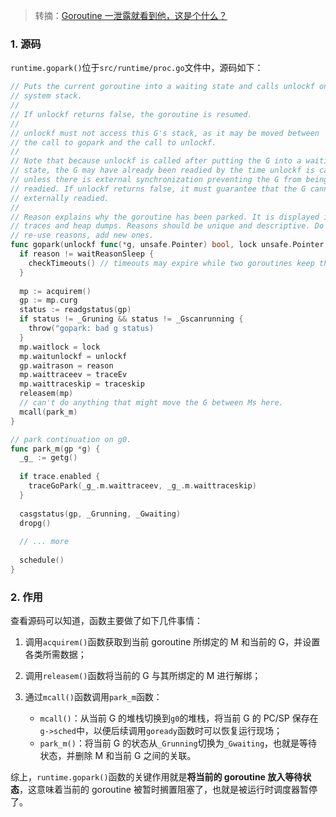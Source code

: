 > 转摘：[Goroutine 一泄露就看到他，这是个什么？](https://mp.weixin.qq.com/s/x6Kzn7VA1wUz7g8txcBX7A)


### 1. 源码

`runtime.gopark()`位于`src/runtime/proc.go`文件中，源码如下：

```go
// Puts the current goroutine into a waiting state and calls unlockf on the
// system stack.
//
// If unlockf returns false, the goroutine is resumed.
//
// unlockf must not access this G's stack, as it may be moved between
// the call to gopark and the call to unlockf.
//
// Note that because unlockf is called after putting the G into a waiting
// state, the G may have already been readied by the time unlockf is called
// unless there is external synchronization preventing the G from being
// readied. If unlockf returns false, it must guarantee that the G cannot be
// externally readied.
//
// Reason explains why the goroutine has been parked. It is displayed in stack
// traces and heap dumps. Reasons should be unique and descriptive. Do not
// re-use reasons, add new ones.
func gopark(unlockf func(*g, unsafe.Pointer) bool, lock unsafe.Pointer, reason waitReason, traceEv byte, traceskip int) {
  if reason != waitReasonSleep {
    checkTimeouts() // timeouts may expire while two goroutines keep the scheduler busy
  }
  
  mp := acquirem()
  gp := mp.curg
  status := readgstatus(gp)
  if status != _Gruning && status != _Gscanrunning {
    throw("gopark: bad g status)
  }
  mp.waitlock = lock
  mp.waitunlockf = unlockf
  gp.waitrason = reason
  mp.waittraceev = traceEv
  mp.waittraceskip = traceskip
  releasem(mp)
  // can't do anything that might move the G between Ms here.
  mcall(park_m)
}

// park continuation on g0.
func park_m(gp *g) {
  _g_ := getg()
  
  if trace.enabled {
    traceGoPark(_g_.m.waittraceev, _g_.m.waittraceskip)
  }
  
  casgstatus(gp, _Grunning, _Gwaiting)
  dropg()
  
  // ... more
  
  schedule()
}
```

### 2. 作用

查看源码可以知道，函数主要做了如下几件事情：

1. 调用`acquirem()`函数获取到当前 goroutine 所绑定的 M 和当前的 G，并设置各类所需数据；
2. 调用`releasem()`函数将当前的 G 与其所绑定的 M 进行解绑；
3. 通过`mcall()`函数调用`park_m`函数：

    - `mcall()`：从当前 G 的堆栈切换到`g0`的堆栈，将当前 G 的 PC/SP 保存在`g->sched`中，以便后续调用`goready`函数时可以恢复运行现场；
    - `park_m()`：将当前 G 的状态从`_Grunning`切换为`_Gwaiting`，也就是等待状态，并删除 M 和当前 G 之间的关联。

综上，`runtime.gopark()`函数的关键作用就是**将当前的 goroutine 放入等待状态**，这意味着当前的 goroutine 被暂时搁置阻塞了，也就是被运行时调度器暂停了。



